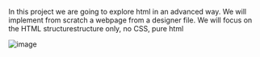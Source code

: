 In this project we are going to explore html in an advanced way. We will implement from scratch a webpage from a designer file. 
We will focus on the HTML structurestructure only, no CSS, pure html




![image](https://user-images.githubusercontent.com/109512001/214627018-ee49f122-b38b-4f16-8257-9d6a9dd16336.png)

